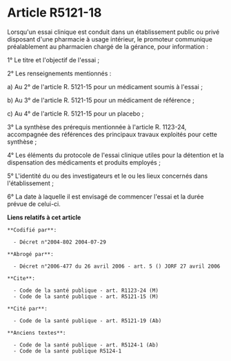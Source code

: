 # Article R5121-18

Lorsqu'un essai clinique est conduit dans un établissement public ou privé disposant d'une pharmacie à usage intérieur, le
promoteur communique préalablement au pharmacien chargé de la gérance, pour information :

1° Le titre et l'objectif de l'essai ;

2° Les renseignements mentionnés :

a) Au 2° de l'article R. 5121-15 pour un médicament soumis à l'essai ;

b) Au 3° de l'article R. 5121-15 pour un médicament de référence ;

c) Au 4° de l'article R. 5121-15 pour un placebo ;

3° La synthèse des prérequis mentionnée à l'article R. 1123-24, accompagnée des références des principaux travaux exploités
pour cette synthèse ;

4° Les éléments du protocole de l'essai clinique utiles pour la détention et la dispensation des médicaments et produits
employés ;

5° L'identité du ou des investigateurs et le ou les lieux concernés dans l'établissement ;

6° La date à laquelle il est envisagé de commencer l'essai et la durée prévue de celui-ci.

**Liens relatifs à cet article**

	**Codifié par**:

	  - Décret n°2004-802 2004-07-29

	**Abrogé par**:

	  - Décret n°2006-477 du 26 avril 2006 - art. 5 () JORF 27 avril 2006

	**Cite**:

	  - Code de la santé publique - art. R1123-24 (M)
	  - Code de la santé publique - art. R5121-15 (M)

	**Cité par**:

	  - Code de la santé publique - art. R5121-19 (Ab)

	**Anciens textes**:

	  - Code de la santé publique - art. R5124-1 (Ab)
	  - Code de la santé publique R5124-1
